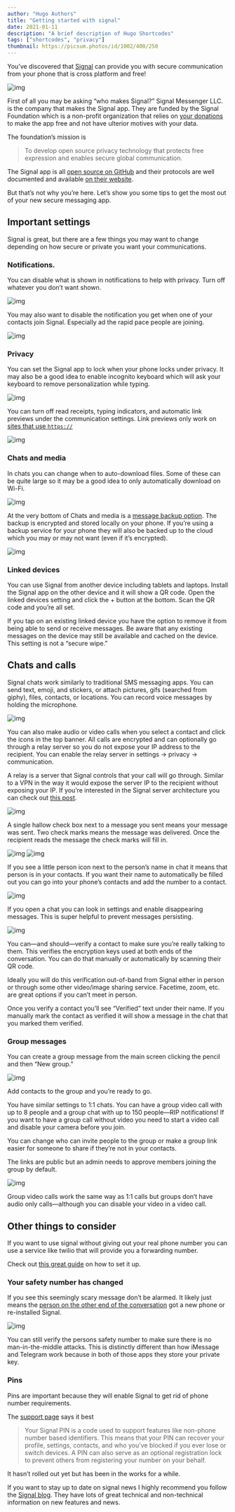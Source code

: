 ```yaml
---
author: "Hugo Authors"
title: "Getting started with signal"
date: 2021-01-11
description: "A brief description of Hugo Shortcodes"
tags: ["shortcodes", "privacy"]
thumbnail: https://picsum.photos/id/1002/400/250
---
```


You’ve discovered that [Signal](https://signal.org/) can provide you with secure communication from your phone that is cross platform and free!

![img](https://d33wubrfki0l68.cloudfront.net/16435d34fb2c94232b96d62bc147707bba13a0ec/a135a/img/signal-og-banner.png)

First of all you may be asking “who makes Signal?” Signal Messenger LLC. is the company that makes the Signal app. They are funded by the Signal Foundation which is a non-profit organization that relies on [your donations](https://signal.org/donate/) to make the app free and not have ulterior motives with your data.

The foundation’s mission is

> To develop open source privacy technology that protects free expression and enables secure global communication.

The Signal app is all [open source on GitHub](https://github.com/signalapp) and their protocols are well documented and available [on their website](https://signal.org/docs/).

But that’s not why you’re here. Let’s show you some tips to get the most out of your new secure messaging app.

## Important settings

Signal is great, but there are a few things you may want to change depending on how secure or private you want your communications.

### Notifications.

You can disable what is shown in notifications to help with privacy. Turn off whatever you don’t want shown.

![img](https://d33wubrfki0l68.cloudfront.net/b574d7397c031ae62f4a4bda07f09999113a7d65/7de28/img/signal-notification-content.png)

You may also want to disable the notification you get when one of your contacts join Signal. Especially ad the rapid pace people are joining.

![img](https://d33wubrfki0l68.cloudfront.net/04fad108d12c3d3837534748d4840ab553a9dfb9/c8b45/img/signal-contact-notifications.png)

### Privacy

You can set the Signal app to lock when your phone locks under privacy. It may also be a good idea to enable incognito keyboard which will ask your keyboard to remove personalization while typing.

![img](https://d33wubrfki0l68.cloudfront.net/c84eba72c437f97352a7ade6e2e0f6ff0e2a62d6/2c4fa/img/signal-privacy.png)

You can turn off read receipts, typing indicators, and automatic link previews under the communication settings. Link previews only work on [sites that use `https://`](https://support.signal.org/hc/en-us/articles/360022474332-Link-Previews)

![img](https://d33wubrfki0l68.cloudfront.net/7e9f705281712afea73bab774ec32db510c68c3a/faaa9/img/signal-communication-settings.png)

### Chats and media

In chats you can change when to auto-download files. Some of these can be quite large so it may be a good idea to only automatically download on Wi-Fi.

![img](https://d33wubrfki0l68.cloudfront.net/11d6573023ffe7d5a3d6c741a67c53882f97e7d9/f7d21/img/signal-media-download.png)

At the very bottom of Chats and media is a [message backup option](https://support.signal.org/hc/en-us/articles/360007059752-Backup-and-Restore-Messages). The backup is encrypted and stored locally on your phone. If you’re using a backup service for your phone they will also be backed up to the cloud which you may or may not want (even if it’s encrypted).

![img](https://d33wubrfki0l68.cloudfront.net/faa6376f16ec9b3a7bd330174c5e7a69842d2fcb/2d95e/img/signal-chat-backups.png)

### Linked devices

You can use Signal from another device including tablets and laptops. Install the Signal app on the other device and it will show a QR code. Open the linked devices setting and click the + button at the bottom. Scan the QR code and you’re all set.

If you tap on an existing linked device you have the option to remove it from being able to send or receive messages. Be aware that any existing messages on the device may still be available and cached on the device. This setting is not a “secure wipe.”

## Chats and calls

Signal chats work similarly to traditional SMS messaging apps. You can send text, emoji, and stickers, or attach pictures, gifs (searched from giphy), files, contacts, or locations. You can record voice messages by holding the microphone.

![img](https://d33wubrfki0l68.cloudfront.net/44f80438c7dbf8b11ddd2a9a8bf42ea6afe03b78/0fee4/img/signal-message-attach.png)

You can also make audio or video calls when you select a contact and click the icons in the top banner. All calls are encrypted and can optionally go through a relay server so you do not expose your IP address to the recipient. You can enable the relay server in settings -> privacy -> communication.

A relay is a server that Signal controls that your call will go through. Similar to a VPN in the way it would expose the server IP to the recipient without exposing your IP. If you’re interested in the Signal server architecture you can check out [this post](https://sorincocorada.ro/signal-messanger-architecture/).

![img](https://d33wubrfki0l68.cloudfront.net/abe7bc6294dfdeccea64548d8fd68fa33ef4697f/a33f2/img/signal-relay-calls.png)

A single hallow check box next to a message you sent means your message was sent. Two check marks means the message was delivered. Once the recipient reads the message the check marks will fill in.

![img](https://www.justingarrison.com/img/signal-double-checks-hallow.png) ![img](https://www.justingarrison.com/img/signal-doublechecks-filled.png)

If you see a little person icon next to the person’s name in chat it means that person is in your contacts. If you want their name to automatically be filled out you can go into your phone’s contacts and add the number to a contact.

![img](https://d33wubrfki0l68.cloudfront.net/756be961c0b51df5f1838b338510eca53166ac8a/89154/img/signal-contact.png)

If you open a chat you can look in settings and enable disappearing messages. This is super helpful to prevent messages persisting.

![img](https://d33wubrfki0l68.cloudfront.net/c4105c72f66ea2fb1305ce830408b625a8d505be/248e1/img/signal-disappearing.png)

You can—and should—verify a contact to make sure you’re really talking to them. This verifies the encryption keys used at both ends of the conversation. You can do that manually or automatically by scanning their QR code.

Ideally you will do this verification out-of-band from Signal either in person or through some other video/image sharing service. Facetime, zoom, etc. are great options if you can’t meet in person.

Once you verify a contact you’ll see “Verified” text under their name. If you manually mark the contact as verified it will show a message in the chat that you marked them verified.

### Group messages

You can create a group message from the main screen clicking the pencil and then “New group.”

![img](https://d33wubrfki0l68.cloudfront.net/bdfc71bce6116645f2ae0129bec5f2c9dd004f58/186d4/img/signal-new-group.png)

Add contacts to the group and you’re ready to go.

You have similar settings to 1:1 chats. You can have a group video call with up to 8 people and a group chat with up to 150 people—RIP notifications! If you want to have a group call without video you need to start a video call and disable your camera before you join.

You can change who can invite people to the group or make a group link easier for someone to share if they’re not in your contacts.

The links are public but an admin needs to approve members joining the group by default.

![img](https://d33wubrfki0l68.cloudfront.net/e7ae322843b73ad8ee9983c4f38d86de718cd26d/e7b87/img/signal-group-link.png)

Group video calls work the same way as 1:1 calls but groups don’t have audio only calls—although you can disable your video in a video call.

## Other things to consider

If you want to use signal without giving out your real phone number you can use a service like twilio that will provide you a forwarding number.

Check out [this great guide](https://mshelton.medium.com/using-signal-without-giving-your-phone-number-3a575580f652) on how to set it up.

### Your safety number has changed

If you see this seemingly scary message don’t be alarmed. It likely just means the [person on the other end of the conversation](https://support.signal.org/hc/en-us/articles/360007060632-What-is-a-safety-number-and-why-do-I-see-that-it-changed-) got a new phone or re-installed Signal.

![img](https://d33wubrfki0l68.cloudfront.net/5e12c5966b901ef49ae441e71cf00b0d77597e7b/9b04e/img/signal-safety-number.png)

You can still verify the persons safety number to make sure there is no man-in-the-middle attacks. This is distinctly different than how iMessage and Telegram work because in both of those apps they store your private key.

### Pins

Pins are important because they will enable Signal to get rid of phone number requirements.

The [support page](https://support.signal.org/hc/en-us/articles/360007059792-Signal-PIN) says it best

> Your Signal PIN is a code used to support features like non-phone number based identifiers. This means that your PIN can recover your profile, settings, contacts, and who you’ve blocked if you ever lose or switch devices. A PIN can also serve as an optional registration lock to prevent others from registering your number on your behalf.

It hasn’t rolled out yet but has been in the works for a while.

If you want to stay up to date on signal news I highly recommend you follow the [Signal blog](https://signal.org/blog/). They have lots of great technical and non-technical information on new features and news.
